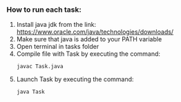 <h3> How to run each task: </h3>

1. Install java jdk from the link: https://www.oracle.com/java/technologies/downloads/
2. Make sure that java is added to your PATH variable
3. Open terminal in tasks folder
4. Compile file with Task by executing the command:
    ```
    javac Task.java
    ```
5. Launch Task by executing the command:
    ```
    java Task
    ```